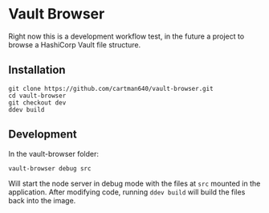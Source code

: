 # Vault Browser

Right now this is a development workflow test, in the future a project to browse a HashiCorp Vault file structure.

## Installation

```
git clone https://github.com/cartman640/vault-browser.git
cd vault-browser
git checkout dev
ddev build
```

## Development
In the vault-browser folder:

```
vault-browser debug src
```

Will start the node server in debug mode with the files at `src` mounted in the application. After modifying code, running `ddev build` will build the files back into the image.
